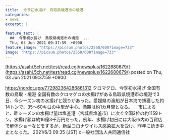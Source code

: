 ```yaml
---
title:  今季初水揚げ　鳥取県境港市の境港  
categories:
- news
excerpt: |
  
feature_text: |
  ##  今季初水揚げ　鳥取県境港市の境港  ...
  Thu, 03 Jun 2021 09:37:59  +0900
feature_image: "https://picsum.photos/2560/600?image=733"
image: "https://picsum.photos/2560/600?image=733"
---
```


[https://asahi.5ch.net/test/read.cgi/newsplus/1622680679/](https://asahi.5ch.net/test/read.cgi/newsplus/1622680679/)
posted on Thu, 03 Jun 2021 09:37:59  +0900

<!--more-->

https://nordot.app/772982364286861312 クロマグロ、今季初水揚げ 全国有数の鳥取・境港 全国有数のクロマグロの水揚げがある鳥取県境港市の境港で3日、今シーズン初の水揚げと競りがあった。愛媛県の漁船が日本海で捕獲した約14トンで、35〜60キロの中型が中心。漁期は約1カ月間となる。 　市によると、昨シーズンの水揚げ量は塩釜港（宮城県塩釜市）に次ぐ全国2位の約1159トン。水揚げ額は約16億3千万円だった。例年、水揚げ初日には大阪市内の百貨店で解体ショーなどをするが、新型コロナウイルス感染拡大を受け、昨年に続き中止となった。 2021/6/3 09:35 (JST) c一般社団法人共同通信社
